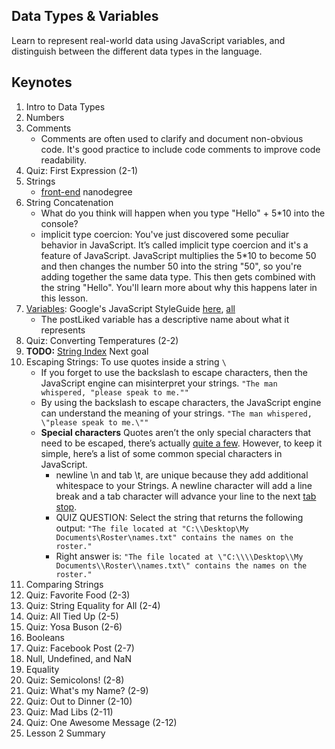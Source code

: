 Data Types & Variables
----------------------
Learn to represent real-world data using JavaScript variables, and distinguish between the different data types in the language.

Keynotes
--------
1. Intro to Data Types
2. Numbers
3. Comments
   - Comments are often used to clarify and document non-obvious code. It's good practice to include code comments to improve code readability.
4. Quiz: First Expression (2-1)
5. Strings
   - [front-end](http://udacity.github.io/frontend-nanodegree-styleguide/javascript.html) nanodegree
6. String Concatenation 
   - What do you think will happen when you type "Hello" + 5*10 into the console?
   - implicit type coercion: You've just discovered some peculiar behavior in JavaScript. It’s called implicit type coercion and it's a feature of JavaScript. JavaScript multiplies the 5*10 to become 50 and then changes the number 50 into the string "50", so you're adding together the same data type. This then gets combined with the string "Hello". You'll learn more about why this happens later in this lesson.
7. [Variables](https://classroom.udacity.com/courses/ud803/lessons/74007e2e-2a0a-4de3-a8a6-5c2ec4275773/concepts/d38fbf76-c43a-47dd-b031-b20397d6c283): Google's JavaScript StyleGuide [here](https://google.github.io/styleguide/jsguide.html), [all](https://github.com/sakib-rahman-bangladesh/styleguide)
   - The postLiked variable has a descriptive name about what it represents
8. Quiz: Converting Temperatures (2-2)
9. **TODO:** [String Index](https://classroom.udacity.com/courses/ud803/lessons/74007e2e-2a0a-4de3-a8a6-5c2ec4275773/concepts/397a5635-43bd-42d1-b181-179b2c902f67) Next goal
10. Escaping Strings: To use quotes inside a string ``` \ ```
    - If you forget to use the backslash to escape characters, then the JavaScript engine can misinterpret your strings. ``` "The man whispered, "please speak to me."" ``` 
     - By using the backslash to escape characters, the JavaScript engine can understand the meaning of your strings.
```"The man whispered, \"please speak to me.\"" ```
     - **Special characters**
Quotes aren’t the only special characters that need to be escaped, there’s actually [quite a few](https://developer.mozilla.org/en-US/docs/Web/JavaScript/Guide/Grammar_and_types#Using_special_characters_in_strings). However, to keep it simple, here’s a list of some common special characters in JavaScript.
       - newline \n and tab \t, are unique because they add additional whitespace to your Strings. A newline character will add a line break and a tab character will advance your line to the next [tab stop](https://en.wikipedia.org/wiki/Tab_stop).
       - QUIZ QUESTION: Select the string that returns the following output: 
         ``` "The file located at "C:\\Desktop\My Documents\Roster\names.txt" contains the names on the roster." ```
       - Right answer is: ```"The file located at \"C:\\\\Desktop\\My Documents\\Roster\\names.txt\" contains the names on the roster."```
11. Comparing Strings
12. Quiz: Favorite Food (2-3)
13. Quiz: String Equality for All (2-4)
14. Quiz: All Tied Up (2-5)
15. Quiz: Yosa Buson (2-6)
16. Booleans
17. Quiz: Facebook Post (2-7)
18. Null, Undefined, and NaN
19. Equality
20. Quiz: Semicolons! (2-8)
21. Quiz: What's my Name? (2-9)
22. Quiz: Out to Dinner (2-10)
23. Quiz: Mad Libs (2-11)
24. Quiz: One Awesome Message (2-12)
25. Lesson 2 Summary
